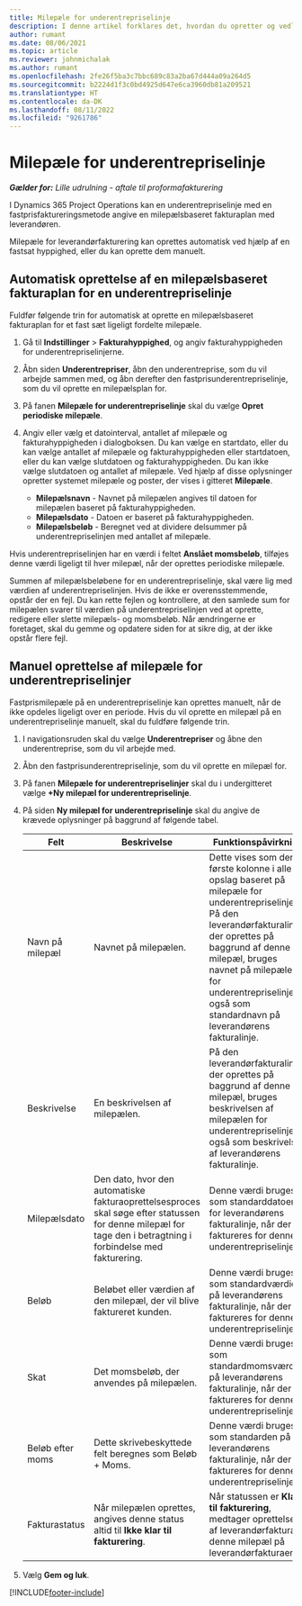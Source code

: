 ```yaml
---
title: Milepæle for underentrepriselinje
description: I denne artikel forklares det, hvordan du opretter og vedligeholder en milepælsbaseret fakturaplan for en underleverandør.
author: rumant
ms.date: 08/06/2021
ms.topic: article
ms.reviewer: johnmichalak
ms.author: rumant
ms.openlocfilehash: 2fe26f5ba3c7bbc689c83a2ba67d444a09a264d5
ms.sourcegitcommit: b2224d1f3c0bd4925d647e6ca3960db81a209521
ms.translationtype: HT
ms.contentlocale: da-DK
ms.lasthandoff: 08/11/2022
ms.locfileid: "9261786"
---
```

# <a name="subcontract-line-milestones"></a>Milepæle for underentrepriselinje

_**Gælder for:** Lille udrulning - aftale til proformafakturering_

I Dynamics 365 Project Operations kan en underentrepriselinje med en fastprisfaktureringsmetode angive en milepælsbaseret fakturaplan med leverandøren.

Milepæle for leverandørfakturering kan oprettes automatisk ved hjælp af en fastsat hyppighed, eller du kan oprette dem manuelt.

## <a name="automatically-create-a-milestone-based-invoice-schedule-for-a-subcontract-line"></a>Automatisk oprettelse af en milepælsbaseret fakturaplan for en underentrepriselinje

Fuldfør følgende trin for automatisk at oprette en milepælsbaseret fakturaplan for et fast sæt ligeligt fordelte milepæle.

1. Gå til **Indstillinger** > **Fakturahyppighed**, og angiv fakturahyppigheden for underentrepriselinjerne.
2. Åbn siden **Underentrepriser**, åbn den underentreprise, som du vil arbejde sammen med, og åbn derefter den fastprisunderentrepriselinje, som du vil oprette en milepælsplan for.
3. På fanen **Milepæle for underentrepriselinje** skal du vælge **Opret periodiske milepæle**.
4. Angiv eller vælg et datointerval, antallet af milepæle og fakturahyppigheden i dialogboksen. Du kan vælge en startdato, eller du kan vælge antallet af milepæle og fakturahyppigheden eller startdatoen, eller du kan vælge slutdatoen og fakturahyppigheden. Du kan ikke vælge slutdatoen og antallet af milepæle.
Ved hjælp af disse oplysninger opretter systemet milepæle og poster, der vises i gitteret **Milepæle**.

   - **Milepælsnavn** - Navnet på milepælen angives til datoen for milepælen baseret på fakturahyppigheden.
   - **Milepælsdato** - Datoen er baseret på fakturahyppigheden.
   - **Milepælsbeløb** - Beregnet ved at dividere delsummer på underentrepriselinjen med antallet af milepæle.

Hvis underentrepriselinjen har en værdi i feltet **Anslået momsbeløb**, tilføjes denne værdi ligeligt til hver milepæl, når der oprettes periodiske milepæle.

Summen af milepælsbeløbene for en underentrepriselinje, skal være lig med værdien af underentrepriselinjen. Hvis de ikke er overensstemmende, opstår der en fejl. Du kan rette fejlen og kontrollere, at den samlede sum for milepælen svarer til værdien på underentrepriselinjen ved at oprette, redigere eller slette milepæls- og momsbeløb. Når ændringerne er foretaget, skal du gemme og opdatere siden for at sikre dig, at der ikke opstår flere fejl.

## <a name="manually-create-subcontract-line-milestones"></a>Manuel oprettelse af milepæle for underentrepriselinjer

Fastprismilepæle på en underentrepriselinje kan oprettes manuelt, når de ikke opdeles ligeligt over en periode. Hvis du vil oprette en milepæl på en underentrepriselinje manuelt, skal du fuldføre følgende trin.

1. I navigationsruden skal du vælge **Underentrepriser** og åbne den underentreprise, som du vil arbejde med.
2. Åbn den fastprisunderentrepriselinje, som du vil oprette en milepæl for.
3. På fanen **Milepæle for underentrepriselinjer** skal du i undergitteret vælge **+Ny milepæl for underentrepriselinje**.
4. På siden **Ny milepæl for underentrepriselinje** skal du angive de krævede oplysninger på baggrund af følgende tabel.

    | Felt | Beskrivelse |Funktionspåvirkning|
    | --- | --- |----------------------|
    | Navn på milepæl | Navnet på milepælen. |Dette vises som den første kolonne i alle opslag baseret på milepæle for underentrepriselinjer. På den leverandørfakturalinje, der oprettes på baggrund af denne milepæl, bruges navnet på milepælen for underentrepriselinjen også som standardnavn på leverandørens fakturalinje.|
    | Beskrivelse | En beskrivelsen af milepælen. |På den leverandørfakturalinje, der oprettes på baggrund af denne milepæl, bruges beskrivelsen af milepælen for underentrepriselinjen også som beskrivelsen af leverandørens fakturalinje.|
    | Milepælsdato | Den dato, hvor den automatiske fakturaoprettelsesproces skal søge efter statussen for denne milepæl for tage den i betragtning i forbindelse med fakturering.| Denne værdi bruges som standarddatoen for leverandørens fakturalinje, når der faktureres for denne underentrepriselinje. |
    | Beløb | Beløbet eller værdien af den milepæl, der vil blive faktureret kunden. |Denne værdi bruges som standardværdien på leverandørens fakturalinje, når der faktureres for denne underentrepriselinje. |
    | Skat | Det momsbeløb, der anvendes på milepælen.| Denne værdi bruges som standardmomsværdien på leverandørens fakturalinje, når der faktureres for denne underentrepriselinje. |
    | Beløb efter moms | Dette skrivebeskyttede felt beregnes som Beløb + Moms.|Denne værdi bruges som standarden på leverandørens fakturalinje, når der faktureres for denne underentrepriselinje. |
    | Fakturastatus | Når milepælen oprettes, angives denne status altid til **Ikke klar til fakturering**.|  Når statussen er **Klar til fakturering**, medtager oprettelsen af leverandørfakturaen denne milepæl på leverandørfakturaen. |

5. Vælg **Gem og luk**.


[!INCLUDE[footer-include](../../includes/footer-banner.md)]
